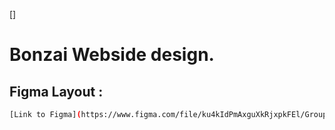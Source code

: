 []

# Bonzai Webside design.

## Figma Layout :

```bash
[Link to Figma](https://www.figma.com/file/ku4kIdPmAxguXkRjxpkFEl/Group_Project?node-id=266%3A838&t=QMDZxqmuVBzyI7Z7-3)

```
